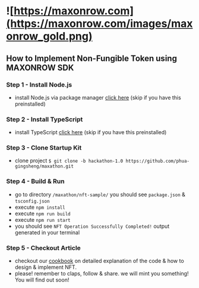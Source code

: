 # ![https://maxonrow.com](https://maxonrow.com/images/maxonrow_gold.png)

## How to Implement Non-Fungible Token using MAXONROW SDK

### Step 1 - Install Node.js

- install Node.js via package manager [click here](https://nodejs.org/en/download/package-manager/) (skip if you have this preinstalled)

### Step 2 - Install TypeScript

- install TypeScript [click here](https://www.typescriptlang.org/index.html#download-links) (skip if you have this preinstalled)

### Step 3 - Clone Startup Kit

- clone project `$ git clone -b hackathon-1.0 https://github.com/phua-gingsheng/maxathon.git`

### Step 4 - Build & Run

- go to directory `/maxathon/nft-sample/` you should see `package.json` & `tsconfig.json`
- execute `npm install`
- execute `npm run build`
- execute `npm run start`
- you should see `NFT Operation Successfully Completed!` output generated in your terminal

### Step 5 - Checkout Article

- checkout our [cookbook](https://medium.com/) on detailed explanation of the code & how to design & implement NFT.
- please! remember to claps, follow & share. we will mint you something! You will find out soon!
